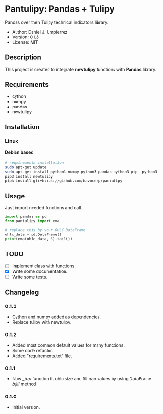 # Pantulipy: Pandas + Tulipy

Pandas over then Tulipy technical indicators library.

* Author: Daniel J. Umpierrez
* Version: 0.1.3
* License: MIT

## Description

This project is created to integrate **newtulipy** functions with **Pandas** library.

## Requirements
 * cython
 * numpy
 * pandas
 * newtulipy
 
## Installation

### Linux

#### Debian based

```bash
# requirements installation
sudo apt-get update
sudo apt-get install python3-numpy python3-pandas python3-pip  python3-cython cython3
pip3 install newtulipy
pip3 install git+https://github.com/havocesp/pantulipy
```

## Usage

Just import needed functions and call.

```python
import pandas as pd
from pantulipy import ema

# replace this by your OHLC DataFrame
ohlc_data = pd.DataFrame()
print(ema(ohlc_data, 5).tail())
```

## TODO
 * [ ] Implement class with functions.
 * [x] Write some documentation.
 * [ ] Write some tests.

## Changelog

### 0.1.3
 * Cython and numpy added as dependencies.
 * Replace tulipy with newtulipy.
### 0.1.2
 * Added most common default values for many functions.
 * Some code refactor.
 * Added "requirements.txt" file.
### 0.1.1
 * Now *_tup* function fit ohlc size and fill nan values by using DataFrame *bfill* method
### 0.1.0
 * Initial version.
